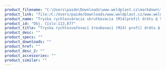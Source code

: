```yaml
---
product_filename: "C:\Users\paide\Downloads\www.weldplast.cz\markdown\tryska-rychlosvarovaci-sroubovaci-m14-profil-dratu-d-57-x-37-mm-bez-stehovaciho-.md"
product_link: "file:/C:/Users/paide/Downloads/www.weldplast.cz/www.weldplast.cz/sk/tryska-rychlosvarovaci-sroubovaci-m14-profil-dratu-d-57-x-37-mm-bez-stehovaciho-"
product_name: "Tryska rychlozváracia skrutkovacia (M14)profil drôtu Δ 57 x 37 mm bez stehovacího ramienka"
product_id: "Obj. číslo:113.877"
product_title: "Tryska rychlosvařovací šroubovací (M14) profil drátu Δ 57 x 37 mm bez s | Weldplast"
product_desc: ""
product_specs: ""
product_downloads: ""
product_href: ""
product_desc_2: ""
product_accessories: ""
product_similar: ""
---
```


